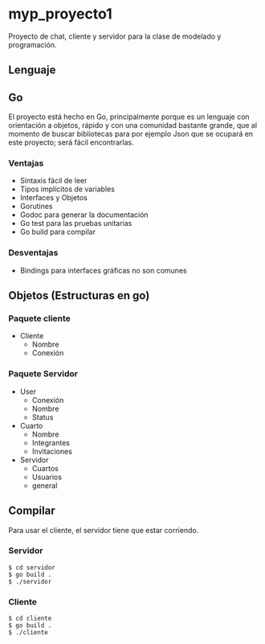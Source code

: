 # myp_proyecto1

Proyecto de chat, cliente y servidor para la clase de modelado y programación.

## Lenguaje

Go
---
El proyecto está hecho en Go, principalmente porque es un lenguaje con orientación a objetos, rápido y con
una comunidad bastante grande, que al momento de buscar bibliotecas para por ejemplo Json que se ocupará
en este proyecto; será fácil encontrarlas.

### Ventajas

- Sintaxis fácil de leer
- Tipos implícitos de variables
- Interfaces y Objetos
- Gorutines
- Godoc para generar la documentación
- Go test para las pruebas unitarias
- Go build para compilar

### Desventajas
- Bindings para interfaces gráficas no son comunes

## Objetos (Estructuras en go)

### Paquete cliente

- Cliente
  - Nombre
  - Conexión

### Paquete Servidor

- User
  - Conexión
  - Nombre
  - Status
- Cuarto
  - Nombre
  - Integrantes
  - Invitaciones
- Servidor
  - Cuartos
  - Usuarios
  - general

## Compilar
Para usar el cliente, el servidor tiene que estar corriendo.

### Servidor
```
$ cd servidor
$ go build .
$ ./servidor
```

### Cliente

```
$ cd cliente
$ go build .
$ ./cliente
```
